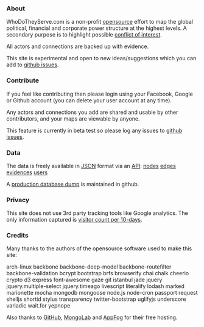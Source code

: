 ### About

WhoDoTheyServe.com is a non-profit [opensource] effort to map the
global political, financial and corporate power structure at the highest levels.
A secondary purpose is to highlight possible [conflict of interest][coi].

All actors and connections are backed up with evidence.

This site is experimental and open to new ideas/suggestions which
you can add to [github issues][issues].

### Contribute

If you feel like contributing then please login using your Facebook, Google or Github
account (you can delete your user account at any time).

Any actors and connections you add are shared and usable by other contributors, and your
maps are viewable by anyone.

This feature is currently in beta test so please log any issues to [github issues][issues].

### Data

The data is freely available in [JSON] format via an [API]:
[nodes](http://wdts10.eu01.aws.af.cm/api/nodes)
[edges](http://wdts10.eu01.aws.af.cm/api/edges)
[evidences](http://wdts10.eu01.aws.af.cm/api/evidences)
[users](http://wdts10.eu01.aws.af.cm/api/users)

A [production database dump][db-dump] is maintained in github.

### Privacy

This site does not use 3rd party tracking tools like Google analytics.
The only information captured is
[visitor count per 10-days](http://wdts10.eu01.aws.af.cm/api/hive/n-hits-2014).

### Credits

Many thanks to the authors of the opensource software used to make this site:

arch-linux
backbone
backbone-deep-model
backbone-routefilter
backbone-validation
bcrypt
bootstrap
brfs
browserify
chai
chalk
cheerio
crypto
d3
express
font-awesome
gaze
git
istanbul
jade
jquery
jquery.multiple-select
jquery.timeago
livescript
literalify
lodash
marked
marionette
mocha
mongodb
mongoose
node.js
node-cron
passport
request
shelljs
shortid
stylus
transparency
twitter-bootstrap
uglifyjs
underscore
variadic
wait.for
yepnope

Also thanks to [GitHub], [MongoLab] and [AppFog] for their free hosting.


[appfog]:     http://appfog.com
[api]:        http://en.wikipedia.org/wiki/Application_programming_interface
[beta]:       https://en.wikipedia.org/wiki/Software_release_life_cycle
[coi]:        http://en.wikipedia.org/wiki/Conflict_of_interest
[db-dump]:    https://github.com/dizzib/prod-db-dump 
[github]:     https://github.com
[issues]:     https://github.com/dizzib/WhoDoTheyServe.com/issues
[json]:       http://en.wikipedia.org/wiki/Json
[mongolab]:   http://mongolab.com
[opensource]: https://github.com/dizzib/WhoDoTheyServe.com
